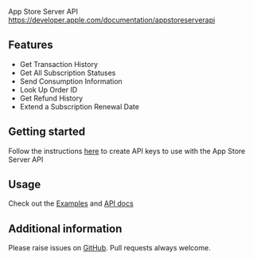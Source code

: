 App Store Server API <a href="https://developer.apple.com/documentation/appstoreserverapi">https://developer.apple.com/documentation/appstoreserverapi</a>

## Features

- Get Transaction History
- Get All Subscription Statuses
- Send Consumption Information
- Look Up Order ID
- Get Refund History
- Extend a Subscription Renewal Date

## Getting started

Follow the instructions <a href="https://developer.apple.com/documentation/appstoreserverapi/creating_api_keys_to_use_with_the_app_store_server_api">here</a> to create API keys to use with the App Store Server API 

## Usage

Check out the <a href="https://pub.dev/packages/app_store_server_sdk/example">Examples</a> and <a href="https://pub.dev/documentation/app_store_server_sdk/latest/">API docs</a> 

## Additional information

Please raise issues on <a href="https://github.com/Omnimind-Ltd/app_store_server_sdk/issues">GitHub</a>. Pull requests always welcome.
